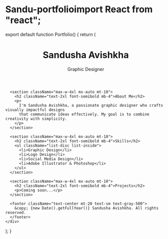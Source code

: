 # Sandu-portfolioimport React from "react";

export default function Portfolio() {
  return (
    <div className="min-h-screen bg-gray-50 text-gray-800 p-6">
      <header className="text-center py-10">
        <h1 className="text-4xl font-bold">Sandusha Avishkha</h1>
        <p className="text-lg mt-2">Graphic Designer</p>
      </header>

      <section className="max-w-4xl mx-auto mt-10">
        <h2 className="text-2xl font-semibold mb-4">About Me</h2>
        <p>
          I'm Sandusha Avishkha, a passionate graphic designer who crafts visually impactful designs
          that communicate ideas effectively. My goal is to combine creativity with simplicity.
        </p>
      </section>

      <section className="max-w-4xl mx-auto mt-10">
        <h2 className="text-2xl font-semibold mb-4">Skills</h2>
        <ul className="list-disc list-inside">
          <li>Graphic Design</li>
          <li>Logo Design</li>
          <li>Social Media Design</li>
          <li>Adobe Illustrator & Photoshop</li>
        </ul>
      </section>

      <section className="max-w-4xl mx-auto mt-10">
        <h2 className="text-2xl font-semibold mb-4">Projects</h2>
        <p>Coming soon...</p>
      </section>

      <footer className="text-center mt-20 text-sm text-gray-500">
        &copy; {new Date().getFullYear()} Sandusha Avishkha. All rights reserved.
      </footer>
    </div>
  );
}

